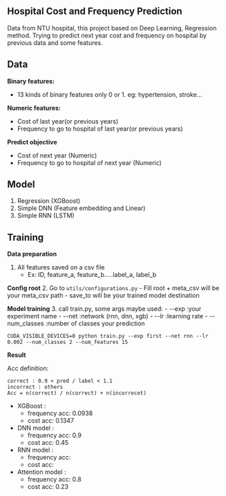 ## Hospital Cost and Frequency Prediction 

Data from NTU hospital, this project based on Deep Learning, Regression method. Trying to predict next year cost and 
frequency on hospital by previous data and some features.

## Data
**Binary features:**
- 13 kinds of binary features only 0 or 1. eg: hypertension, stroke...

**Numeric features:**
- Cost of last year(or previous years) 
- Frequency to go to hospital of last year(or previous years)

**Predict objective**
- Cost of next year (Numeric)
- Frequency to go to hospital of next year (Numeric)

## Model 
1. Regression (XGBoost)
2. Simple DNN (Feature embedding and Linear)
3. Simple RNN (LSTM)

## Training
**Data preparation**
1. All features saved on a csv file 
    - Ex: ID, feature_a, feature_b.....label_a, label_b

**Config root**
2. Go to ```utils/configurations.py``` 
    - Fill root + meta_csv will be your meta_csv path
    - save_to will be your trained model destination

**Model training**
3. call train.py, some args maybe used:
    - --exp :your experiment name
    - --net :network (rnn, dnn, xgb)
    - --lr :learning rate
    - --num_classes :number of classes your prediction
   

```CUDA_VISIBLE_DEVICES=0 python train.py --exp first --net rnn --lr 0.002 --num_classes 2 --num_features 15```


**Result**

Acc definition: 

    correct : 0.9 < pred / label < 1.1
    incorrect : others
    Acc = n(correct) / n(correct) + n(incorrecet)

- XGBoost : 
  - frequency acc: 0.0938
  - cost acc: 0.1347
- DNN model : 
  - frequency acc: 0.9
  - cost acc: 0.45
- RNN model :
  - frequency acc: 
  - cost acc: 
- Attention model :
  - frequency acc: 0.8
  - cost acc: 0.23